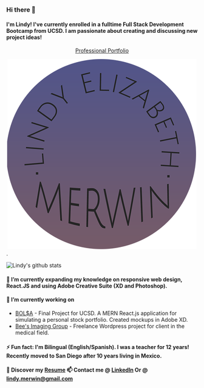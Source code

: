 ### Hi there 👋

#### I'm Lindy! I've currently enrolled in a fulltime Full Stack Development Bootcamp from UCSD. I am passionate about creating and discussing new project ideas!



<p align="center"> <a href="http://www.lindymerwin.com/">Professional Portfolio</a> </p>
<div style="text-align:center"><img src="https://github.com/lindyem/lindyem/blob/master/logosm.png" /></div> .

![Lindy's github stats](https://github-readme-stats.vercel.app/api?username=lindyem&show_icons=true&theme=radical)


#### 🌱 I’m currently expanding my knowledge on responsive web design, React.JS and using Adobe Creative Suite (XD and Photoshop).

#### 🔭 I’m currently working on
* [BOL$A](https://github.com/tober65/bolsa "Stock Portfolio") - Final Project for UCSD. A MERN React.js application for simulating a personal stock portfolio. Created mockups in Adobe XD. 
* [Bee's Imaging Group](http://beesimaginggroup.com/ "BIG") - Freelance Wordpress project for client in the medical field.

#### ⚡ Fun fact: I'm Bilingual (English/Spanish). I was a teacher for 12 years! Recently moved to San Diego after 10 years living in Mexico. 

#### 🔖 Discover my [Resume](https://drive.google.com/file/d/1Rr4BO7wTTbGh70ize4oGpNxjOITNzyq-/view?usp=sharing "Resume") 📫 Contact me @ [LinkedIn](https://www.linkedin.com/in/lindy-merwin/ "LinkedIn") Or @ lindy.merwin@gmail.com


